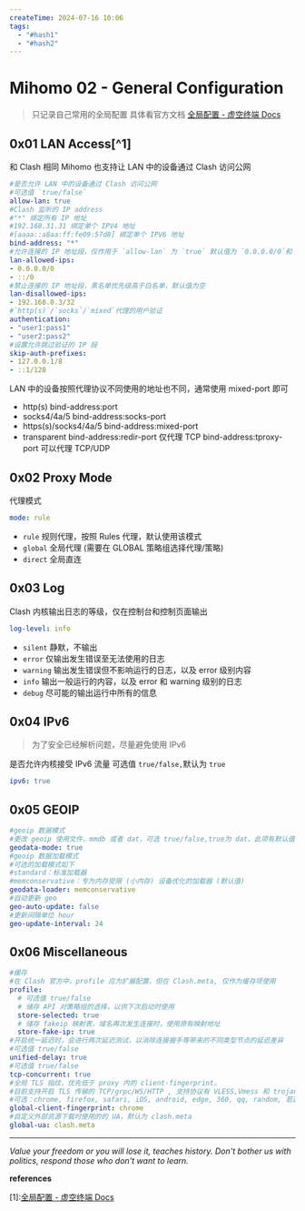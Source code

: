 ```yaml
---
createTime: 2024-07-16 10:06
tags:
  - "#hash1"
  - "#hash2"
---
```


# Mihomo 02 - General Configuration

> 只记录自己常用的全局配置
> 具体看官方文档 [全局配置 - 虚空终端 Docs](https://wiki.metacubex.one/config/general)

## 0x01 LAN Access[^1]

和 Clash 相同 Mihomo 也支持让 LAN 中的设备通过 Clash 访问公网

```yaml
#是否允许 LAN 中的设备通过 Clash 访问公网
#可选值 `true/false`
allow-lan: true
#Clash 监听的 IP address
#"*" 绑定所有 IP 地址
#192.168.31.31 绑定单个 IPV4 地址
#[aaaa::a8aa:ff:fe09:57d8] 绑定单个 IPV6 地址
bind-address: "*"
#允许连接的 IP 地址段，仅作用于 `allow-lan` 为 `true` 默认值为 `0.0.0.0/0`和 `::/0`
lan-allowed-ips:
- 0.0.0.0/0
- ::/0
#禁止连接的 IP 地址段，黑名单优先级高于白名单，默认值为空
lan-disallowed-ips:
- 192.168.0.3/32
#`http(s)`/`socks`/`mixed`代理的用户验证
authentication:
- "user1:pass1"
- "user2:pass2"
#设置允许跳过验证的 IP 段
skip-auth-prefixes:
- 127.0.0.1/8
- ::1/128
```

LAN 中的设备按照代理协议不同使用的地址也不同，通常使用 mixed-port 即可

- http(s)
	bind-address:port
- socks4/4a/5
	bind-address:socks-port
- https(s)/socks4/4a/5
	bind-address:mixed-port
- transparent
	bind-address:redir-port 仅代理 TCP
	bind-address:tproxy-port 可以代理 TCP/UDP

## 0x02 Proxy Mode

代理模式

```yaml
mode: rule
```

- `rule` 规则代理，按照 Rules 代理，默认使用该模式
- `global` 全局代理 (需要在 GLOBAL 策略组选择代理/策略)
- `direct` 全局直连

## 0x03 Log

Clash 内核输出日志的等级，仅在控制台和控制页面输出

```yaml
log-level: info
```

- `silent` 静默，不输出
- `error` 仅输出发生错误至无法使用的日志
- `warning` 输出发生错误但不影响运行的日志，以及 error 级别内容
- `info` 输出一般运行的内容，以及 error 和 warning 级别的日志
- `debug` 尽可能的输出运行中所有的信息

## 0x04 IPv6

> 为了安全已经解析问题，尽量避免使用 IPv6

是否允许内核接受 IPv6 流量
可选值 `true/false,`默认为 `true`

```yaml
ipv6: true
```

## 0x05 GEOIP

```yaml
#geoip 数据模式
#更改 geoip 使用文件，mmdb 或者 dat，可选 true/false,true为 dat，此项有默认值 false
geodata-mode: true
#geoip 数据加载模式
#可选的加载模式如下
#standard：标准加载器
#memconservative：专为内存受限 (小内存) 设备优化的加载器 (默认值)
geodata-loader: memconservative
#自动更新 geo
geo-auto-update: false
#更新间隔单位 hour
geo-update-interval: 24
```

## 0x06 Miscellaneous

```yaml
#缓存
#在 Clash 官方中，profile 应为扩展配置，但在 Clash.meta, 仅作为缓存项使用
profile:
  # 可选值 true/false
  # 储存 API 对策略组的选择，以供下次启动时使用
  store-selected: true
  # 储存 fakeip 映射表，域名再次发生连接时，使用原有映射地址
  store-fake-ip: true
#开启统一延迟时，会进行两次延迟测试，以消除连接握手等带来的不同类型节点的延迟差异
#可选值 true/false
unified-delay: true
#可选值 true/false
tcp-concurrent: true
#全局 TLS 指纹，优先低于 proxy 内的 client-fingerprint。
#目前支持开启 TLS 传输的 TCP/grpc/WS/HTTP , 支持协议有 VLESS,Vmess 和 trojan.
#可选：chrome, firefox, safari, iOS, android, edge, 360, qq, random, 若选择 random, 则按 Cloudflare Radar 数据按概率生成一个现代浏览器指纹。
global-client-fingerprint: chrome
#自定义外部资源下载时使用的的 UA，默认为 clash.meta
global-ua: clash.meta
```

---
*Value your freedom or you will lose it, teaches history. Don't bother us with politics, respond those who don't want to learn.*

**references**

[1]:[全局配置 - 虚空终端 Docs](https://wiki.metacubex.one/config/general/#_2)